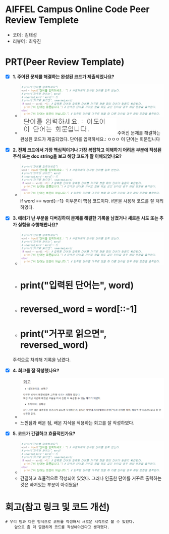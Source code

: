 # AIFFEL Campus Online Code Peer Review Templete
- 코더 : 김태성
- 리뷰어 : 최유진


# PRT(Peer Review Template)
- [X]  **1. 주어진 문제를 해결하는 완성된 코드가 제출되었나요?**
    - ![Alt text](./1203.png) 
    - ![Alt text](./1203_1.PNG) 
    주어진 문제를 해결하는 완성된 코드가 제출되었다. 
    단어를 입력하세요.: ㅇㅇㅇ
    이 단어는 회문입니다
    
- [X]  **2. 전체 코드에서 가장 핵심적이거나 가장 복잡하고 이해하기 어려운 부분에 작성된 
주석 또는 doc string을 보고 해당 코드가 잘 이해되었나요?**
    - ![Alt text](./1203.PNG)
     if word == word[::-1]: 
     이부분이 핵심 코드이다. if문을 사용해 코드를 잘 처리하였다.  
        
- [X]  **3. 에러가 난 부분을 디버깅하여 문제를 해결한 기록을 남겼거나
새로운 시도 또는 추가 실험을 수행해봤나요?**
   - ![Alt text](./1203.PNG) 
    - # print("입력된 단어는", word)
    - # reversed_word = word[::-1]
    - # print("거꾸로 읽으면", reversed_word)
    주석으로 처리해 기록을 남겼다.
        
- [X]  **4. 회고를 잘 작성했나요?**
   - ![Alt text](./1203_2.PNG)
    - 느낀점과 배운 점, 배운 지식을 적용하는 회고를 잘 작성하였다. 
        
- [X]  **5. 코드가 간결하고 효율적인가요?**
   - ![Alt text](./1203.PNG) 
    - 간결하고 효율적으로 작성되어 있었다. 그러나 인출한 단어를 거꾸로 출력하는 것은 빠져있는 부분이 아쉬웠음!


# 회고(참고 링크 및 코드 개선)
```
# 우리 팀과 다른 방식으로 코드를 작성해서 새로운 시각으로 볼 수 있었다.
    앞으로 좀 더 깔끔하게 코드를 작성해야겠다고 생각했다.
```
